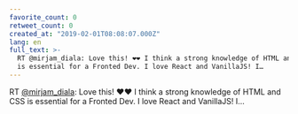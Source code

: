 ```yaml
---
favorite_count: 0
retweet_count: 0
created_at: "2019-02-01T08:08:07.000Z"
lang: en
full_text: >-
  RT @mirjam_diala: Love this! ❤️❤️ I think a strong knowledge of HTML and CSS
  is essential for a Fronted Dev. I love React and VanillaJS! I…
---
```


RT [@mirjam_diala](https://twitter.com/mirjam_diala): Love this! ❤️❤️ I think a
strong knowledge of HTML and CSS is essential for a Fronted Dev. I love React
and VanillaJS! I…
